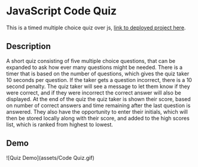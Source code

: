 # JavaScript Code Quiz
This is a timed multiple choice quiz over js, [link to deployed project here](https://tsgrewing.github.io/JS_Code_Quiz/). 

## Description
A short quiz consisting of five multiple choice questions, that can be expanded to ask how ever many questions might be needed. There is a timer that is based on the number of questions, which gives the quiz taker 10 seconds per question. If the taker gets a question incorrect, there is a 10 second penalty. The quiz taker will see a message to let them know if they were correct, and if they were incorrect the correct answer will also be displayed. At the end of the quiz the quiz taker is shown their score, based on number of correct answers and time remaining after the last question is answered. They also have the opportunity to enter their initials, which will then be stored locally along with their score, and added to the high scores list, which is ranked from highest to lowest. 

## Demo
![Quiz Demo](assets/Code Quiz.gif)






